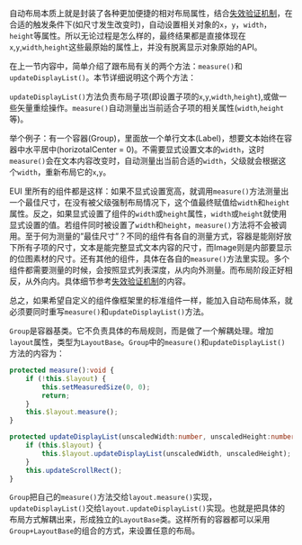 自动布局本质上就是封装了各种更加便捷的相对布局属性，结合[失效验证机制](../../autoLayout/FailureToVerify/README.md)，在合适的触发条件下(如尺寸发生改变时)，自动设置相关对象的`x`，`y`，`width`，`height`等属性。所以无论过程是怎么样的，最终结果都是直接体现在`x`,`y`,`width`,`height`这些最原始的属性上，并没有脱离显示对象原始的API。

在上一节内容中，简单介绍了跟布局有关的两个方法：`measure()`和`updateDisplayList()`。本节详细说明这个两个方法：

`updateDisplayList()`方法负责布局子项(即设置子项的`x`,`y`,`width`,`height`),或做一些矢量重绘操作。`measure()`自动测量出当前适合子项的相关属性(`width`,`height`等)。

举个例子：有一个容器(Group)，里面放一个单行文本(Label)，想要文本始终在容器中水平居中(horizotalCenter = 0)。不需要显式设置文本的`width`，这时`measure()`会在文本内容改变时，自动测量出当前合适的`width`，父级就会根据这个`width`，重新布局它的`x`,`y`。

EUI 里所有的组件都是这样：如果不显式设置宽高，就调用`measure()`方法测量出一个最佳尺寸，在没有被父级强制布局情况下，这个值最终赋值给`width`和`height`属性。反之，如果显式设置了组件的`width`或`height`属性，`width`或`height`就使用显式设置的值。若组件同时被设置了`width`和`height`，`measure()`方法将不会被调用。至于何为测量的”最佳尺寸”？不同的组件有各自的测量方式，容器是能刚好放下所有子项的尺寸，文本是能完整显式文本内容的尺寸，而Image则是内部要显示的位图素材的尺寸。还有其他的组件，具体在各自的`measure()`方法里实现。多个组件都需要测量的时候，会按照显式列表深度，从内向外测量。而布局阶段正好相反，从外向内。具体细节参考[失效验证机制](../../../../extension/EUI/autoLayout/FailureToVerify/README.md)的内容。

总之，如果希望自定义的组件像框架里的标准组件一样，能加入自动布局体系，就必须要同时重写`measure()`和`updateDisplayList()`方法。

`Group`是容器基类。它不负责具体的布局规则，而是做了一个解耦处理。增加`layout`属性，类型为`LayoutBase`。`Group`中的`measure()`和`updateDisplayList()`方法的内容为：

~~~ typescript
protected measure():void {
    if (!this.$layout) {
        this.setMeasuredSize(0, 0);
        return;
    }
    this.$layout.measure();
}

protected updateDisplayList(unscaledWidth:number, unscaledHeight:number):void {
    if (this.$layout) {
        this.$layout.updateDisplayList(unscaledWidth, unscaledHeight);
    }
    this.updateScrollRect();
}
~~~ 
`Group`把自己的`measure()`方法交给`layout.measure()`实现，`updateDisplayList()`交给`layout.updateDisplayList()`实现。也就是把具体的布局方式解耦出来，形成独立的`LayoutBase`类。这样所有的容器都可以采用`Group+LayoutBase`的组合的方式，来设置任意的布局。


